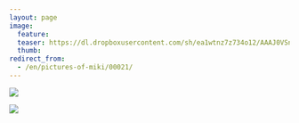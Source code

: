 ```yaml
---
layout: page
image:
  feature:
  teaser: https://dl.dropboxusercontent.com/sh/ea1wtnz7z734o12/AAAJ0VSnJfsObHeqVku1FP1ra/mikin-kuvat/2/IMG26748-245px.jpg
  thumb:
redirect_from:
  - /en/pictures-of-miki/00021/
---
```


[![](https://dl.dropboxusercontent.com/sh/ea1wtnz7z734o12/AABpYHlj5DOx9Y8UhIXJOI6la/mikin-kuvat/2/IMG26750-800px.jpg)](https://dl.dropboxusercontent.com/sh/ea1wtnz7z734o12/AAC7tTm8sfl-oa-Ge4X7fZx2a/mikin-kuvat/2/IMG26750.jpg)

[![](https://dl.dropboxusercontent.com/sh/ea1wtnz7z734o12/AABYKKmPIWrFgNjuqiZsRJPFa/mikin-kuvat/2/IMG26748-800px.jpg)](https://dl.dropboxusercontent.com/sh/ea1wtnz7z734o12/AAC2EYtmNkmBlL3oTCngpneXa/mikin-kuvat/2/IMG26748.jpg)

